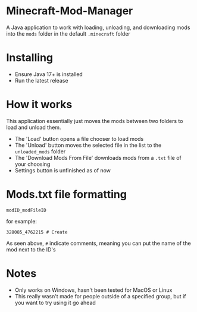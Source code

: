 
# Minecraft-Mod-Manager
A Java application to work with loading, unloading, and downloading mods into the `mods` folder in the default `.minecraft` folder

# Installing
- Ensure Java 17+ is installed
- Run the latest release

# How it works
This application essentially just moves the mods between two folders to load and unload them.
- The 'Load' button opens a file chooser to load mods
- The 'Unload' button moves the selected file in the list to the `unloaded_mods` folder
- The 'Download Mods From File' downloads mods from a `.txt` file of your choosing
- Settings button is unfinished as of now

# Mods.txt file formatting
```
modID_modFileID
```
for example:
```
328085_4762215 # Create
```
As seen above, `#` indicate comments, meaning you can put the name of the mod next to the ID's

# Notes
- Only works on Windows, hasn't been tested for MacOS or Linux
- This really wasn't made for people outside of a specified group, but if you want to try using it go ahead